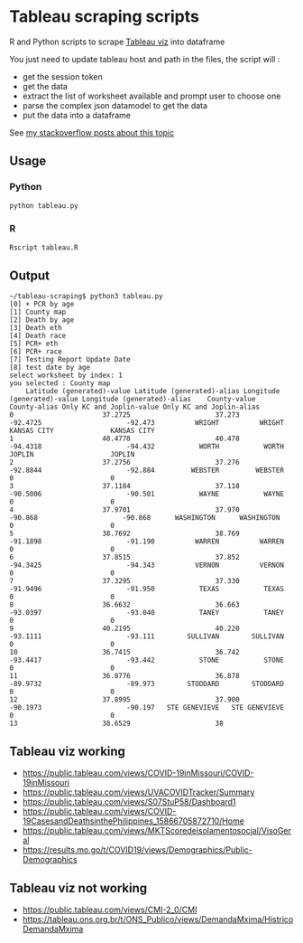 # Tableau scraping scripts

R and Python scripts to scrape [Tableau viz](https://www.tableau.com/solutions/gallery) into dataframe

You just need to update tableau host and path in the files, the script will :

* get the session token
* get the data
* extract the list of worksheet available and prompt user to choose one
* parse the complex json datamodel to get the data
* put the data into a dataframe

See [my stackoverflow posts about this topic](https://stackoverflow.com/search?q=user%3A2614364+%5Btableau-api%5D)

## Usage

### Python

```python
python tableau.py
```

### R

```R
Rscript tableau.R
```

## Output

```
~/tableau-scraping$ python3 tableau.py 
[0] + PCR by age
[1] County map
[2] Death by age
[3] Death eth
[4] Death race
[5] PCR+ eth
[6] PCR+ race
[7] Testing Report Update Date
[8] test date by age
select worksheet by index: 1
you selected : County map
    Latitude (generated)-value Latitude (generated)-alias Longitude (generated)-value Longitude (generated)-alias    County-value    County-alias Only KC and Joplin-value Only KC and Joplin-alias
0                      37.2725                     37.273                    -92.4725                     -92.473          WRIGHT          WRIGHT              KANSAS CITY              KANSAS CITY
1                      40.4778                     40.478                    -94.4318                     -94.432           WORTH           WORTH                   JOPLIN                   JOPLIN
2                      37.2756                     37.276                    -92.8844                     -92.884         WEBSTER         WEBSTER                        0                        0
3                      37.1184                     37.118                    -90.5006                     -90.501           WAYNE           WAYNE                        0                        0
4                      37.9701                     37.970                     -90.868                     -90.868      WASHINGTON      WASHINGTON                        0                        0
5                      38.7692                     38.769                    -91.1898                     -91.190          WARREN          WARREN                        0                        0
6                      37.8515                     37.852                    -94.3425                     -94.343          VERNON          VERNON                        0                        0
7                      37.3295                     37.330                    -91.9496                     -91.950           TEXAS           TEXAS                        0                        0
8                      36.6632                     36.663                    -93.0397                     -93.040           TANEY           TANEY                        0                        0
9                      40.2195                     40.220                    -93.1111                     -93.111        SULLIVAN        SULLIVAN                        0                        0
10                     36.7415                     36.742                    -93.4417                     -93.442           STONE           STONE                        0                        0
11                     36.8776                     36.878                    -89.9732                     -89.973        STODDARD        STODDARD                        0                        0
12                     37.8995                     37.900                    -90.1973                     -90.197   STE GENEVIEVE   STE GENEVIEVE                        0                        0
13                     38.6529                     38
```

## Tableau viz working

* https://public.tableau.com/views/COVID-19inMissouri/COVID-19inMissouri
* https://public.tableau.com/views/UVACOVIDTracker/Summary
* https://public.tableau.com/views/S07StuP58/Dashboard1
* https://public.tableau.com/views/COVID-19CasesandDeathsinthePhilippines_15866705872710/Home
* https://public.tableau.com/views/MKTScoredeisolamentosocial/VisoGeral
* https://results.mo.go/t/COVID19/views/Demographics/Public-Demographics

## Tableau viz not working

* https://public.tableau.com/views/CMI-2_0/CMI
* https://tableau.ons.org.br/t/ONS_Publico/views/DemandaMxima/HistricoDemandaMxima

